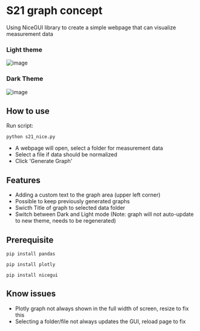 # S21 graph concept
Using NiceGUI library to create a simple webpage that can visualize measurement data
### Light theme
![image](https://github.com/KillalotX/s21_graph/assets/101448966/3b2d524f-6885-47a4-8ae5-fb63688455da)
### Dark Theme
![image](https://github.com/KillalotX/s21_graph/assets/101448966/19a72e27-4a01-402b-8778-2f5a7babd9a7)



## How to use
Run script:

`python s21_nice.py`

- A webpage will open, select a folder for measurement data
- Select a file if data should be normalized
- Click 'Generate Graph'

## Features
- Adding a custom text to the graph area (upper left corner)
- Possible to keep previously generated graphs
- Swicth Title of graph to selected data folder
- Switch between Dark and Light mode (Note: graph will not auto-update to new theme, needs to be regenerated)

## Prerequisite
`pip install pandas`

`pip install plotly`

`pip install nicegui`

## Know issues
- Plotly graph not always shown in the full width of screen, resize to fix this
- Selecting a folder/file not always updates the GUI, reload page to fix 
